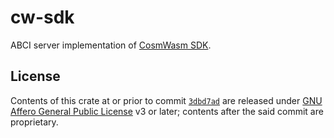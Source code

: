 # cw-sdk

ABCI server implementation of [CosmWasm SDK][1].

## License

Contents of this crate at or prior to commit [`3dbd7ad`][2] are released under [GNU Affero General Public License][3] v3 or later; contents after the said commit are proprietary.

[1]: https://github.com/steak-enjoyers/cw-sdk
[2]: https://github.com/steak-enjoyers/cw-sdk/commit/3dbd7ad89cfa5f5d0cf5c904b100f55a8952db3f
[3]: https://github.com/steak-enjoyers/cw-sdk/blob/3dbd7ad89cfa5f5d0cf5c904b100f55a8952db3f/LICENSE

